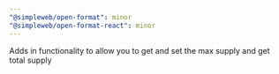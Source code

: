 ```yaml
---
"@simpleweb/open-format": minor
"@simpleweb/open-format-react": minor
---
```


Adds in functionality to allow you to get and set the max supply and get total supply
